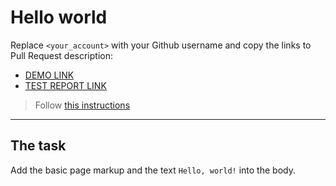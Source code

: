 # Hello world
Replace `<your_account>` with your Github username and copy the links to Pull Request description:
- [DEMO LINK](https://MaksOrange.github.io/layout_hello-world/)
- [TEST REPORT LINK](https://MaksOrange.github.io/layout_hello-world/report/html_report/)

> Follow [this instructions](https://mate-academy.github.io/layout_task-guideline/#how-to-solve-the-layout-tasks-on-github)
___

## The task 
Add the basic page markup and the text `Hello, world!` into the body.
